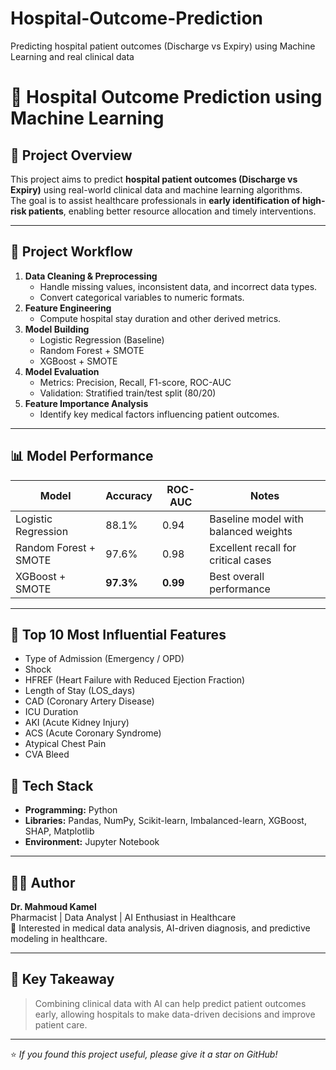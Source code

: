 # Hospital-Outcome-Prediction
Predicting hospital patient outcomes (Discharge vs Expiry) using Machine Learning and real clinical data
# 🏥 Hospital Outcome Prediction using Machine Learning

## 📘 Project Overview
This project aims to predict **hospital patient outcomes (Discharge vs Expiry)** using real-world clinical data and machine learning algorithms.  
The goal is to assist healthcare professionals in **early identification of high-risk patients**, enabling better resource allocation and timely interventions.

---

## 🧠 Project Workflow
1. **Data Cleaning & Preprocessing**
   - Handle missing values, inconsistent data, and incorrect data types.
   - Convert categorical variables to numeric formats.
2. **Feature Engineering**
   - Compute hospital stay duration and other derived metrics.
3. **Model Building**
   - Logistic Regression (Baseline)
   - Random Forest + SMOTE
   - XGBoost + SMOTE
4. **Model Evaluation**
   - Metrics: Precision, Recall, F1-score, ROC-AUC
   - Validation: Stratified train/test split (80/20)
5. **Feature Importance Analysis**
   - Identify key medical factors influencing patient outcomes.

---

## 📊 Model Performance
| Model | Accuracy | ROC-AUC | Notes |
|--------|-----------|----------|--------|
| Logistic Regression | 88.1% | 0.94 | Baseline model with balanced weights |
| Random Forest + SMOTE | 97.6% | 0.98 | Excellent recall for critical cases |
| XGBoost + SMOTE | **97.3%** | **0.99** | Best overall performance |

---

## 🔬 Top 10 Most Influential Features
- Type of Admission (Emergency / OPD)  
- Shock  
- HFREF (Heart Failure with Reduced Ejection Fraction)  
- Length of Stay (LOS_days)  
- CAD (Coronary Artery Disease)  
- ICU Duration  
- AKI (Acute Kidney Injury)  
- ACS (Acute Coronary Syndrome)  
- Atypical Chest Pain  
- CVA Bleed  


## 🧰 Tech Stack
- **Programming:** Python  
- **Libraries:** Pandas, NumPy, Scikit-learn, Imbalanced-learn, XGBoost, SHAP, Matplotlib  
- **Environment:** Jupyter Notebook  

---

## 👨‍⚕️ Author
**Dr. Mahmoud Kamel**  
Pharmacist | Data Analyst | AI Enthusiast in Healthcare  
📍 Interested in medical data analysis, AI-driven diagnosis, and predictive modeling in healthcare.

---

## 🧩 Key Takeaway
> Combining clinical data with AI can help predict patient outcomes early, allowing hospitals to make data-driven decisions and improve patient care.

---

⭐ *If you found this project useful, please give it a star on GitHub!*  
